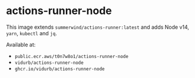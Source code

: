# actions-runner-node
This image extends `summerwind/actions-runner:latest` and adds Node v14, `yarn`, `kubectl` and `jq`.

Available at:

- `public.ecr.aws/t0n7w8o1/actions-runner-node`
- `vidurb/actions-runner-node`
- `ghcr.io/vidurb/actions-runner-node`
